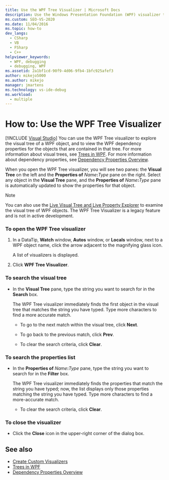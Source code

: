 ```yaml
---
title: Use the WPF Tree Visualizer | Microsoft Docs
description: Use the Windows Presentation Foundation (WPF) visualizer to explore the visual tree of a WPF object and to view the WPF dependency properties in Visual Studio.
ms.custom: SEO-VS-2020
ms.date: 11/04/2016
ms.topic: how-to
dev_langs: 
  - CSharp
  - VB
  - FSharp
  - C++
helpviewer_keywords: 
  - WPF, debugging
  - debugging, WPF
ms.assetid: 2a1bf1cd-90f9-4d06-9fb4-1bfc925afef3
author: mikejo5000
ms.author: mikejo
manager: jmartens
ms.technology: vs-ide-debug
ms.workload: 
  - multiple
---
```

# How to: Use the WPF Tree Visualizer

 [!INCLUDE [Visual Studio](~/includes/applies-to-version/vs-not-mac.md)]
You can use the WPF Tree visualizer to explore the visual tree of a WPF object, and to view the WPF dependency properties for the objects that are contained in that tree. For more information about visual trees, see [Trees in WPF](/dotnet/framework/wpf/advanced/trees-in-wpf). For more information about dependency properties, see [Dependency Properties Overview](/dotnet/framework/wpf/advanced/dependency-properties-overview).

 When you open the WPF Tree visualizer, you will see two panes: the **Visual Tree** on the left and the **Properties of** _Name_**:**_Type_ pane on the right. Select any object in the **Visual Tree** pane, and the **Properties of** _Name_**:**_Type_ pane is automatically updated to show the properties for that object.

 > [!NOTE]
 > You can also use the [Live Visual Tree and Live Property Explorer](../xaml-tools/inspect-xaml-properties-while-debugging.md) to examine the visual tree of WPF objects. The WPF Tree Visualizer is a legacy feature and is not in active development.

### To open the WPF Tree visualizer

1. In a DataTip, **Watch** window, **Autos** window, or **Locals** window, next to a WPF object name, click the arrow adjacent to the magnifying glass icon.

     A list of visualizers is displayed.

2. Click **WPF Tree Visualizer**.

### To search the visual tree

- In the **Visual Tree** pane, type the string you want to search for in the **Search** box.

  The WPF Tree visualizer immediately finds the first object in the visual tree that matches the string you have typed. Type more characters to find a more accurate match.

  - To go to the next match within the visual tree, click **Next**.

  - To go back to the previous match, click **Prev**.

  - To clear the search criteria, click **Clear**.

### To search the properties list

- In the **Properties of** _Name_**:**_Type_ pane, type the string you want to search for in the **Filter** box.

  The WPF Tree visualizer immediately finds the properties that match the string you have typed; now, the list displays only those properties matching the string you have typed. Type more characters to find a more-accurate match.

  - To clear the search criteria, click **Clear**.

### To close the visualizer

- Click the **Close** icon in the upper-right corner of the dialog box.

## See also
- [Create Custom Visualizers](../debugger/create-custom-visualizers-of-data.md)
- [Trees in WPF](/dotnet/framework/wpf/advanced/trees-in-wpf)
- [Dependency Properties Overview](/dotnet/framework/wpf/advanced/dependency-properties-overview)
